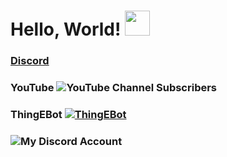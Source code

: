 # Hello, World! <img src="https://camo.githubusercontent.com/e8e7b06ecf583bc040eb60e44eb5b8e0ecc5421320a92929ce21522dbc34c891/68747470733a2f2f6d656469612e67697068792e636f6d2f6d656469612f6876524a434c467a6361737252346961377a2f67697068792e676966" width="40px">

### [Discord](https://discord.ev.kro.kr/)

### YouTube ![YouTube Channel Subscribers](https://img.shields.io/youtube/channel/subscribers/UC-LdM1LY3waO9UasSJN2mRw?style=for-the-badge&logo=youtube)

### ThingEBot [![ThingEBot](https://img.shields.io/badge/%EB%9D%B5%EC%9D%B4%EB%B4%87-%EC%B4%88%EB%8C%80%ED%95%98%EA%B8%B0-5865F2?logo=discord&style=for-the-badge)](http://invite.thingebot.kro.kr)

### ![My Discord Account](https://discord.c99.nl/widget/theme-3/694017913723682946.png)
